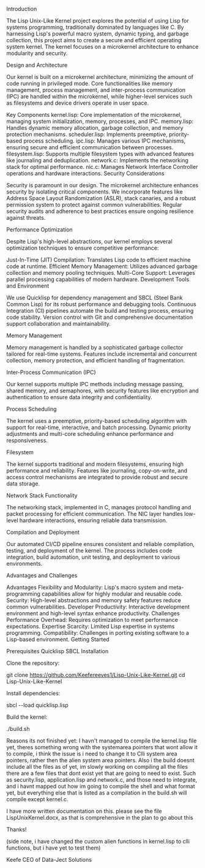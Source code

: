 Introduction

The Lisp Unix-Like Kernel project explores the potential of using Lisp for systems programming, traditionally dominated by languages like C. By harnessing Lisp's powerful macro system, dynamic typing, and garbage collection, this project aims to create a secure and efficient operating system kernel. The kernel focuses on a microkernel architecture to enhance modularity and security.

Design and Architecture

Our kernel is built on a microkernel architecture, minimizing the amount of code running in privileged mode. Core functionalities like memory management, process management, and inter-process communication (IPC) are handled within the microkernel, while higher-level services such as filesystems and device drivers operate in user space.

Key Components
kernel.lisp: Core implementation of the microkernel, managing system initialization, memory, processes, and IPC.
memory.lisp: Handles dynamic memory allocation, garbage collection, and memory protection mechanisms.
scheduler.lisp: Implements preemptive, priority-based process scheduling.
ipc.lisp: Manages various IPC mechanisms, ensuring secure and efficient communication between processes.
filesystem.lisp: Supports multiple filesystem types with advanced features like journaling and deduplication.
network.c: Implements the networking stack for optimal performance.
nic.c: Manages Network Interface Controller operations and hardware interactions.
Security Considerations

Security is paramount in our design. The microkernel architecture enhances security by isolating critical components. We incorporate features like Address Space Layout Randomization (ASLR), stack canaries, and a robust permission system to protect against common vulnerabilities. Regular security audits and adherence to best practices ensure ongoing resilience against threats.

Performance Optimization

Despite Lisp's high-level abstractions, our kernel employs several optimization techniques to ensure competitive performance:

Just-In-Time (JIT) Compilation: Translates Lisp code to efficient machine code at runtime.
Efficient Memory Management: Utilizes advanced garbage collection and memory pooling techniques.
Multi-Core Support: Leverages parallel processing capabilities of modern hardware.
Development Tools and Environment

We use Quicklisp for dependency management and SBCL (Steel Bank Common Lisp) for its robust performance and debugging tools. Continuous Integration (CI) pipelines automate the build and testing process, ensuring code stability. Version control with Git and comprehensive documentation support collaboration and maintainability.

Memory Management

Memory management is handled by a sophisticated garbage collector tailored for real-time systems. Features include incremental and concurrent collection, memory protection, and efficient handling of fragmentation.

Inter-Process Communication (IPC)

Our kernel supports multiple IPC methods including message passing, shared memory, and semaphores, with security features like encryption and authentication to ensure data integrity and confidentiality.

Process Scheduling

The kernel uses a preemptive, priority-based scheduling algorithm with support for real-time, interactive, and batch processing. Dynamic priority adjustments and multi-core scheduling enhance performance and responsiveness.

Filesystem

The kernel supports traditional and modern filesystems, ensuring high performance and reliability. Features like journaling, copy-on-write, and access control mechanisms are integrated to provide robust and secure data storage.

Network Stack Functionality

The networking stack, implemented in C, manages protocol handling and packet processing for efficient communication. The NIC layer handles low-level hardware interactions, ensuring reliable data transmission.

Compilation and Deployment

Our automated CI/CD pipeline ensures consistent and reliable compilation, testing, and deployment of the kernel. The process includes code integration, build automation, unit testing, and deployment to various environments.

Advantages and Challenges

Advantages
Flexibility and Modularity: Lisp's macro system and meta-programming capabilities allow for highly modular and reusable code.
Security: High-level abstractions and memory safety features reduce common vulnerabilities.
Developer Productivity: Interactive development environment and high-level syntax enhance productivity.
Challenges
Performance Overhead: Requires optimization to meet performance expectations.
Expertise Scarcity: Limited Lisp expertise in systems programming.
Compatibility: Challenges in porting existing software to a Lisp-based environment.
Getting Started

Prerequisites
Quicklisp
SBCL
Installation

Clone the repository:

git clone https://github.com/Keefereeves1/Lisp-Unix-Like-Kernel.git
cd Lisp-Unix-Like-Kernel

Install dependencies:

sbcl --load quicklisp.lisp

Build the kernel:


./build.sh


Reasons its not finished yet:
I havn't managed to compile the kernel.lisp file yet, theres something wrong with the systemarea pointers that wont allow it to compile, i think the issue is i need to change 
it to Clli system area pointers, rather then the alien system area pointers. Also i the build doesnt include all the files as of yet, im slowly working on compiling all the files
there are a few files that dont exist yet that are going to need to exist. Such as security.lisp, application.lisp and network.c, and those need to integrate, and i havnt mapped
out how im going to compile the shell and what format yet, but everything else that is listed as a compilation in the build.sh will compile except kernel.c. 

I have more written documentation on this. please see the file LispUnixKernel.docx, as that is comprehensive in the plan to go about this

Thanks!

(side note, i have changed the custom alien functions in kernel.lisp to clli functions, but i have yet to test them)

Keefe
CEO of Data-Ject Solutions



